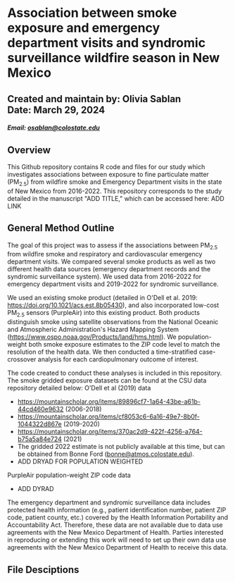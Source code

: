 # Association between smoke exposure and emergency department visits and syndromic surveillance wildfire season in New Mexico
## Created and maintain by: Olivia Sablan <br> Date: March 29, 2024 <br>
##### Email: osablan@colostate.edu

## Overview
This Github repository contains R code and files for our study which investigates associations between exposure to fine particulate matter (PM<sub>2.5</sub>) from wildfire smoke and Emergency Department visits in the state of New Mexico from 2016-2022. This repository corresponds to the study detailed in the manuscript "ADD TITLE," which can be accessed here: ADD LINK

## General Method Outline
The goal of this project was to assess if the associations between PM<sub>2.5</sub> from wildfire smoke and respiratory and cardiovascular emergency department visits. We compared several smoke products as well as two different health data sources (emergency department records and the syndromic surveillance system). We used data from 2016-2022 for emergency department visits and 2019-2022 for syndromic surveillance. 

We used an existing smoke product (detailed in O'Dell et al. 2019:  https://doi.org/10.1021/acs.est.8b05430), and also incorporated low-cost PM<sub>2.5</sub> sensors (PurpleAir) into this existing product. Both products distinguish smoke using satellite observations from the National Oceanic and Atmospheric Administration's Hazard Mapping System (https://www.ospo.noaa.gov/Products/land/hms.html). We population-weight both smoke exposure estimates to the ZIP code level to match the resolution of the health data. We then conducted a time-stratified case-crossover analysis for each cardiopulmonary outcome of interest.

The code created to conduct these analyses is included in this repository. The smoke gridded exposure datasets can be found at the CSU data repository detailed below:
O'Dell et al (2019) data
- https://mountainscholar.org/items/89896cf7-1a64-43be-a61b-44cd460e9632 (2006-2018)
- https://mountainscholar.org/items/cf8053c6-6a16-49e7-8b0f-1044322d867e (2019-2020)
- https://mountainscholar.org/items/370ac2d9-422f-4256-a764-b75a5a84e724 (2021)
- The gridded 2022 estimate is not publicly available at this time, but can be obtained from Bonne Ford (bonne@atmos.colostate.edu).
- ADD DRYAD FOR POPULATION WEIGHTED

PurpleAir population-weight ZIP code data
- ADD DYRAD

The emergency department and syndromic surveillance data includes protected health information (e.g., patient identification number, patient ZIP code, patient county, etc.) covered by the Health Information Portability and Accountability Act. Therefore, these data are not available due to data use agreements with the New Mexico Department of Health. Parties interested in reproducing or extending this work will need to set up their own data use agreements with the New Mexico Department of Health to receive this data. 

## File Desciptions

